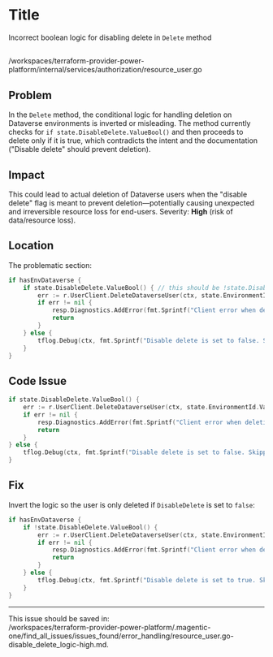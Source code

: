 # Title

Incorrect boolean logic for disabling delete in `Delete` method

##

/workspaces/terraform-provider-power-platform/internal/services/authorization/resource_user.go

## Problem

In the `Delete` method, the conditional logic for handling deletion on Dataverse environments is inverted or misleading. The method currently checks for `if state.DisableDelete.ValueBool()` and then proceeds to delete only if it is true, which contradicts the intent and the documentation ("Disable delete" should prevent deletion).

## Impact

This could lead to actual deletion of Dataverse users when the "disable delete" flag is meant to prevent deletion—potentially causing unexpected and irreversible resource loss for end-users. Severity: **High** (risk of data/resource loss).

## Location

The problematic section:

```go
if hasEnvDataverse {
    if state.DisableDelete.ValueBool() { // this should be !state.DisableDelete.ValueBool()
        err := r.UserClient.DeleteDataverseUser(ctx, state.EnvironmentId.ValueString(), state.Id.ValueString())
        if err != nil {
            resp.Diagnostics.AddError(fmt.Sprintf("Client error when deleting %s", r.FullTypeName()), err.Error())
            return
        }
    } else {
        tflog.Debug(ctx, fmt.Sprintf("Disable delete is set to false. Skipping delete of systemuser with id %s", state.Id.ValueString()))
    }
}
```

## Code Issue

```go
if state.DisableDelete.ValueBool() {
    err := r.UserClient.DeleteDataverseUser(ctx, state.EnvironmentId.ValueString(), state.Id.ValueString())
    if err != nil {
        resp.Diagnostics.AddError(fmt.Sprintf("Client error when deleting %s", r.FullTypeName()), err.Error())
        return
    }
} else {
    tflog.Debug(ctx, fmt.Sprintf("Disable delete is set to false. Skipping delete of systemuser with id %s", state.Id.ValueString()))
}
```

## Fix

Invert the logic so the user is only deleted if `DisableDelete` is set to `false`:

```go
if hasEnvDataverse {
    if !state.DisableDelete.ValueBool() {
        err := r.UserClient.DeleteDataverseUser(ctx, state.EnvironmentId.ValueString(), state.Id.ValueString())
        if err != nil {
            resp.Diagnostics.AddError(fmt.Sprintf("Client error when deleting %s", r.FullTypeName()), err.Error())
            return
        }
    } else {
        tflog.Debug(ctx, fmt.Sprintf("Disable delete is set to true. Skipping delete of systemuser with id %s", state.Id.ValueString()))
    }
}
```

---

This issue should be saved in:  
/workspaces/terraform-provider-power-platform/.magentic-one/find_all_issues/issues_found/error_handling/resource_user.go-disable_delete_logic-high.md.
